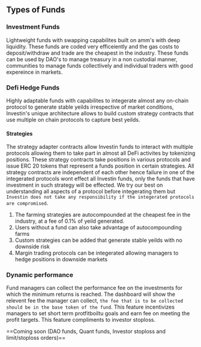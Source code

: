## Types of Funds
 
### Investment Funds
Lightweight funds with swapping capabilites built on amm's with deep liquidity. These funds are coded very efficeiently and the gas costs to deposit/withdraw and trade are the cheapest in the industry. These funds can be used by DAO's to manage treasury in a non custodial manner, communities to manage funds collectlively and individual traders with good expereince in markets.



### Defi Hedge Funds
Highly adaptable funds with capabilites to integerate almost any on-chain protocol to generate stable yeilds irrespective of market conditions, Investin's unique architecture allows to build custom strategy contracts that use multiple on chain protocols to capture best yeilds. 


#### Strategies 


The strategy adapter contracts allow Investin funds to interact with multiple protocols allowing them to take part in almost all DeFi activites by tokenizing positions. These strategy contracts take positions in various protocols and issue ERC 20 tokens that represent a funds position in certain strategies. All strategy contracts are independent of each other hence failure in one of the integerated protocols wont effect all Investin funds, only the funds that have investment in such strategy will be effected. We try our best on understanding all aspects of a protocol before integerating them but `Investin does not take any responsibility if the integerated protocols are compromised`. 

1. The farming strategies are autocompounded at the cheapest fee in the industry, at a fee of 0.1% of yeild generated.
2. Users without a fund can also take advantage of autocompounding farms
3. Custom strategies can be added that generate stable yeilds with no downside risk 
4. Margin trading protocols can be integerated allowing managers to hedge positions in downside markets

### Dynamic performance 

Fund managers can collect the performance fee on the investments for which the minimum returns is reached. The dashboard will show the relevent fee the manager can collect, `the fee that is to be collected should be in the base token of the fund`. This feature incentivizes managers to set short term protfitboiltu goals and earn fee on meeting the profit targets. This feature compliments to investor stoploss. 


==Coming soon (DAO funds, Quant funds, Investor stoploss and limit/stoploss orders)==
<!-- ### Dao funds (coming soon)


### Quant funds (coming soon)

### Investor stoploss (coming soon)

### Limit/stoploss orders (coming soon) -->


